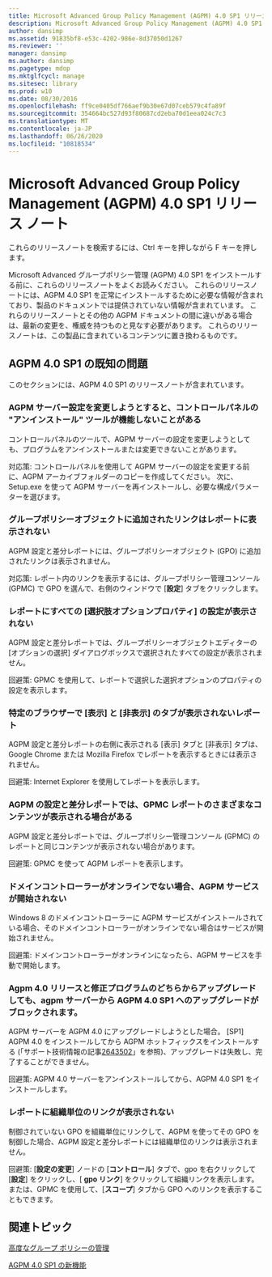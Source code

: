 ```yaml
---
title: Microsoft Advanced Group Policy Management (AGPM) 4.0 SP1 リリース ノート
description: Microsoft Advanced Group Policy Management (AGPM) 4.0 SP1 リリース ノート
author: dansimp
ms.assetid: 91835bf8-e53c-4202-986e-8d37050d1267
ms.reviewer: ''
manager: dansimp
ms.author: dansimp
ms.pagetype: mdop
ms.mktglfcycl: manage
ms.sitesec: library
ms.prod: w10
ms.date: 08/30/2016
ms.openlocfilehash: ff9ce0405df766aef9b30e67d07ceb579c4fa89f
ms.sourcegitcommit: 354664bc527d93f80687cd2eba70d1eea024c7c3
ms.translationtype: MT
ms.contentlocale: ja-JP
ms.lasthandoff: 06/26/2020
ms.locfileid: "10818534"
---
```

# Microsoft Advanced Group Policy Management (AGPM) 4.0 SP1 リリース ノート


これらのリリースノートを検索するには、Ctrl キーを押しながら F キーを押します。

Microsoft Advanced グループポリシー管理 (AGPM) 4.0 SP1 をインストールする前に、これらのリリースノートをよくお読みください。 これらのリリースノートには、AGPM 4.0 SP1 を正常にインストールするために必要な情報が含まれており、製品のドキュメントでは提供されていない情報が含まれています。 これらのリリースノートとその他の AGPM ドキュメントの間に違いがある場合は、最新の変更を、権威を持つものと見なす必要があります。 これらのリリースノートは、この製品に含まれているコンテンツに置き換わるものです。

## AGPM 4.0 SP1 の既知の問題


このセクションには、AGPM 4.0 SP1 のリリースノートが含まれています。

### <a href="" id="control-panel-s--uninstall--tool-may-not-work-when-you-try-to-change-agpm-server-settings"></a>AGPM サーバー設定を変更しようとすると、コントロールパネルの "アンインストール" ツールが機能しないことがある

コントロールパネルのツールで、AGPM サーバーの設定を変更しようとしても、プログラムをアンインストールまたは変更できないことがあります。

対応策: コントロールパネルを使用して AGPM サーバーの設定を変更する前に、AGPM アーカイブフォルダーのコピーを作成してください。 次に、Setup.exe を使って AGPM サーバーを再インストールし、必要な構成パラメーターを選びます。

### グループポリシーオブジェクトに追加されたリンクはレポートに表示されない

AGPM 設定と差分レポートには、グループポリシーオブジェクト (GPO) に追加されたリンクは表示されません。

対応策: レポート内のリンクを表示するには、グループポリシー管理コンソール (GPMC) で GPO を選んで、右側のウィンドウで [**設定**] タブをクリックします。

### <a href="" id="reports-do-not-display-all--choice-options-properties--settings"></a>レポートにすべての [選択肢オプションプロパティ] の設定が表示されない

AGPM 設定と差分レポートでは、グループポリシーオブジェクトエディターの [オプションの選択] ダイアログボックスで選択されたすべての設定が表示されません。

回避策: GPMC を使用して、レポートで選択した選択オプションのプロパティの設定を表示します。

### 特定のブラウザーで [表示] と [非表示] のタブが表示されないレポート

AGPM 設定と差分レポートの右側に表示される [表示] タブと [非表示] タブは、Google Chrome または Mozilla Firefox でレポートを表示するときには表示されません。

回避策: Internet Explorer を使用してレポートを表示します。

### AGPM の設定と差分レポートでは、GPMC レポートのさまざまなコンテンツが表示される場合がある

AGPM 設定と差分レポートでは、グループポリシー管理コンソール (GPMC) のレポートと同じコンテンツが表示されない場合があります。

回避策: GPMC を使って AGPM レポートを表示します。

### ドメインコントローラーがオンラインでない場合、AGPM サービスが開始されない

Windows 8 のドメインコントローラーに AGPM サービスがインストールされている場合、そのドメインコントローラーがオンラインでない場合はサービスが開始されません。

回避策: ドメインコントローラーがオンラインになったら、AGPM サービスを手動で開始します。

### Agpm 4.0 リリースと修正プログラムのどちらからアップグレードしても、agpm サーバーから AGPM 4.0 SP1 へのアップグレードがブロックされます。

AGPM サーバーを AGPM 4.0 にアップグレードしようとした場合。 [SP1] AGPM 4.0 をインストールしてから AGPM ホットフィックスをインストールする (「サポート技術情報の記事[2643502](https://go.microsoft.com/fwlink/?LinkId=254474)」を参照)、アップグレードは失敗し、完了することができません。

回避策: AGPM 4.0 サーバーをアンインストールしてから、AGPM 4.0 SP1 をインストールします。

### レポートに組織単位のリンクが表示されない

制御されていない GPO を組織単位にリンクして、AGPM を使ってその GPO を制御した場合、AGPM 設定と差分レポートには組織単位のリンクは表示されません。

回避策: [**設定の変更**] ノードの [**コントロール**] タブで、gpo を右クリックして [**設定**] をクリックし、[ **gpo リンク**] をクリックして組織リンクを表示します。 または、GPMC を使用して、[**スコープ**] タブから GPO へのリンクを表示することもできます。

## 関連トピック


[高度なグループ ポリシーの管理](index.md)

[AGPM 4.0 SP1 の新機能](whats-new-in-agpm-40-sp1.md)

 

 





